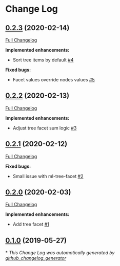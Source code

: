 # Change Log

## [0.2.3](https://github.com/marklogic-community/grove-vue-core-components/tree/0.2.3) (2020-02-14)
[Full Changelog](https://github.com/marklogic-community/grove-vue-core-components/compare/0.2.2...0.2.3)

**Implemented enhancements:**

- Sort tree items by default [\#4](https://github.com/marklogic-community/grove-vue-core-components/issues/4)

**Fixed bugs:**

- Facet values override nodes values [\#5](https://github.com/marklogic-community/grove-vue-core-components/issues/5)

## [0.2.2](https://github.com/marklogic-community/grove-vue-core-components/tree/0.2.2) (2020-02-13)
[Full Changelog](https://github.com/marklogic-community/grove-vue-core-components/compare/0.2.1...0.2.2)

**Implemented enhancements:**

- Adjust tree facet sum logic [\#3](https://github.com/marklogic-community/grove-vue-core-components/issues/3)

## [0.2.1](https://github.com/marklogic-community/grove-vue-core-components/tree/0.2.1) (2020-02-12)
[Full Changelog](https://github.com/marklogic-community/grove-vue-core-components/compare/0.2.0...0.2.1)

**Fixed bugs:**

- Small issue with ml-tree-facet [\#2](https://github.com/marklogic-community/grove-vue-core-components/issues/2)

## [0.2.0](https://github.com/marklogic-community/grove-vue-core-components/tree/0.2.0) (2020-02-03)
[Full Changelog](https://github.com/marklogic-community/grove-vue-core-components/compare/0.1.0...0.2.0)

**Implemented enhancements:**

- Add tree facet [\#1](https://github.com/marklogic-community/grove-vue-core-components/issues/1)

## [0.1.0](https://github.com/marklogic-community/grove-vue-core-components/tree/0.1.0) (2019-05-27)


\* *This Change Log was automatically generated by [github_changelog_generator](https://github.com/skywinder/Github-Changelog-Generator)*